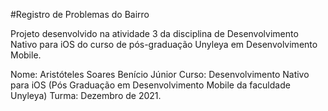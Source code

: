 #Registro de Problemas do Bairro

Projeto desenvolvido na atividade 3 da disciplina de Desenvolvimento Nativo para iOS do curso de pós-graduação Unyleya em Desenvolvimento Mobile.

Nome: Aristóteles Soares Benício Júnior
Curso: Desenvolvimento Nativo para iOS (Pós Graduação em Desenvolvimento Mobile da faculdade Unyleya)
Turma: Dezembro de 2021. 

